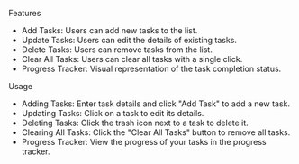 Features

* Add Tasks: Users can add new tasks to the list.
* Update Tasks: Users can edit the details of existing tasks.
* Delete Tasks: Users can remove tasks from the list.
* Clear All Tasks: Users can clear all tasks with a single click.
* Progress Tracker: Visual representation of the task completion status.

Usage
* Adding Tasks: Enter task details and click "Add Task" to add a new task.
* Updating Tasks: Click on a task to edit its details.
* Deleting Tasks: Click the trash icon next to a task to delete it.
* Clearing All Tasks: Click the "Clear All Tasks" button to remove all tasks.
* Progress Tracker: View the progress of your tasks in the progress tracker.
